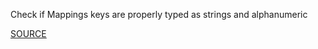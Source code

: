 Check if Mappings keys are properly typed as strings and alphanumeric

[SOURCE](https://docs.aws.amazon.com/AWSCloudFormation/latest/UserGuide/mappings-section-structure.html)